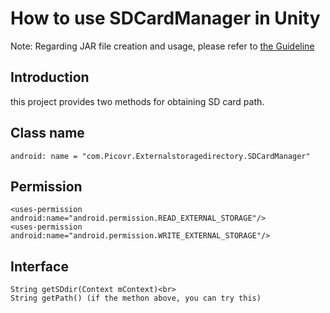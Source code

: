 # How to use SDCardManager in Unity

Note: Regarding JAR file creation and usage, please refer to [the Guideline](https://github.com/picoxr/support/blob/master/How%20to%20Use%20JAR%20file%20in%20Unity%20project%20on%20Pico%20Device.docx)

## Introduction
this project provides two methods for obtaining SD card path.

## Class name
```
android: name = "com.Picovr.Externalstoragedirectory.SDCardManager"
```

## Permission
```
<uses-permission android:name="android.permission.READ_EXTERNAL_STORAGE"/>
<uses-permission android:name="android.permission.WRITE_EXTERNAL_STORAGE"/>
```

## Interface
```
String getSDdir(Context mContext)<br>
String getPath() (if the methon above, you can try this)
```
